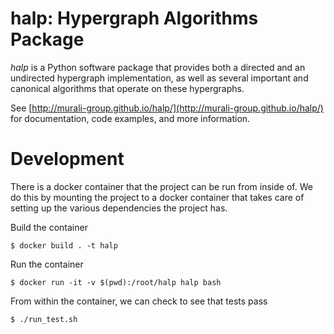 halp: Hypergraph Algorithms Package<br>
==========

_halp_ is a Python software package that provides both a directed and an undirected hypergraph implementation, as well as several important and canonical algorithms that operate on these hypergraphs.

See [http://murali-group.github.io/halp/](http://murali-group.github.io/halp/) for documentation, code examples, and more information.

Development
===========
There is a docker container that the project can be run from inside of. We do this by mounting the project to a docker container that takes care of setting up the various dependencies the project has.

Build the container

```
$ docker build . -t halp
```

Run the container

```
$ docker run -it -v $(pwd):/root/halp halp bash
```

From within the container, we can check to see that tests pass

```
$ ./run_test.sh
```
